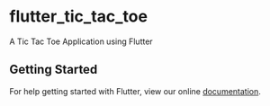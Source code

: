 # flutter_tic_tac_toe

A Tic Tac Toe Application using Flutter

## Getting Started

For help getting started with Flutter, view our online
[documentation](https://flutter.io/).
